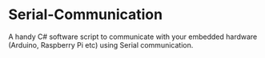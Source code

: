 # Serial-Communication
A handy C# software script to communicate with your embedded hardware (Arduino, Raspberry Pi etc) using Serial communication.
